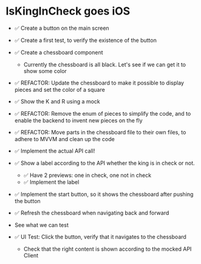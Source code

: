 #  IsKingInCheck goes iOS

- ✅ Create a button on the main screen
- ✅ Create a first test, to verify the existence of the button
- ✅ Create a chessboard component
    - Currently the chessboard is all black. Let's see if we can get it to show some color
- ✅ REFACTOR: Update the chessboard to make it possible to display pieces and set the color of a square
- ✅ Show the K and R using a mock
- ✅ REFACTOR: Remove the enum of pieces to simplify the code, and to enable the backend to invent new pieces on the fly
- ✅ REFACTOR: Move parts in the chessboard file to their own files, to adhere to MVVM and clean up the code
- ✅ Implement the actual API call!
- ✅ Show a label according to the API whether the king is in check or not.
    - ✅ Have 2 previews: one in check, one not in check
    - ✅ Implement the label
    
- ✅ Implement the start button, so it shows the chessboard after pushing the button
- ✅ Refresh the chessboard when navigating back and forward

- See what we can test
- ✅ UI Test: Click the button, verify that it navigates to the chessboard
    - Check that the right content is shown according to the mocked API Client
